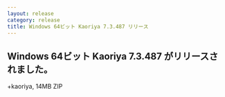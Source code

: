 ```yaml
---
layout: release
category: release
title: Windows 64ビット Kaoriya 7.3.487 リリース
---
```


Windows 64ビット Kaoriya 7.3.487 がリリースされました。
-------------------------------------------------------

+kaoriya, 14MB ZIP
